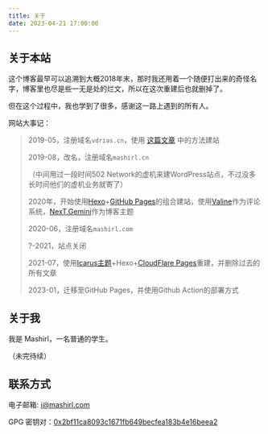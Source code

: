 ```yaml
---
title: 关于
date: 2023-04-21 17:00:00
---
```

## 关于本站

这个博客最早可以追溯到大概2018年末，那时我还用着一个随便打出来的奇怪名字，博客里也尽是些一无是处的烂文，所以在这次重建后也就删掉了。

但在这个过程中，我也学到了很多，感谢这一路上遇到的所有人。

网站大事记：

> 2019-05，注册域名`vdrias.cn`，使用 [这篇文章](https://qiubaiying.github.io/2017/02/06/%E5%BF%AB%E9%80%9F%E6%90%AD%E5%BB%BA%E4%B8%AA%E4%BA%BA%E5%8D%9A%E5%AE%A2/) 中的方法建站
>
> 2019-08，改名，注册域名`mashirl.cn`
>
> （中间用过一段时间502 Network的虚机来建WordPress站点，不过没多长时间他们的虚机业务就寄了）
>
> 2020年，开始使用[Hexo](https://hexo.io)+[GitHub Pages](https://github.io)的组合建站，使用[Valine](https://valine.js.org)作为评论系统，[NexT.Gemini](https://theme-next.js.org)作为博客主题
>
> 2020-06，注册域名`mashirl.com`
>
> ?-2021，站点关闭
>
> 2021-07，使用[Icarus主题](https://github.com/ppoffice/hexo-theme-icarus)+Hexo+[CloudFlare Pages](https://pages.cloudflare.com/)重建，并删除过去的所有文章
>
> 2023-01，迁移至GitHub Pages，并使用Github Action的部署方式

## 关于我

我是 Mashirl，一名普通的学生。

（未完待续）

## 联系方式

电子邮箱: [i@mashirl.com](mailto:i@mashirl.com)

GPG 密钥对：[0x2bf11ca8093c1671fb649becfea183b4e16beea2](https://keyserver.ubuntu.com/pks/lookup?op=get&search=0x2bf11ca8093c1671fb649becfea183b4e16beea2)

